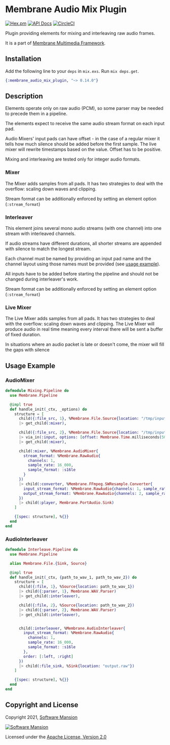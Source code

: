# Membrane Audio Mix Plugin

[![Hex.pm](https://img.shields.io/hexpm/v/membrane_audio_mix_plugin.svg)](https://hex.pm/packages/membrane_audio_mix_plugin)
[![API Docs](https://img.shields.io/badge/api-docs-yellow.svg?style=flat)](https://hexdocs.pm/membrane_audio_mix_plugin/)
[![CircleCI](https://circleci.com/gh/membraneframework/membrane_audio_mix_plugin.svg?style=svg)](https://circleci.com/gh/membraneframework/membrane_audio_mix_plugin)

Plugin providing elements for mixing and interleaving raw audio frames.

It is a part of [Membrane Multimedia Framework](https://membraneframework.org).

## Installation

Add the following line to your `deps` in `mix.exs`. Run `mix deps.get`.

```elixir
{:membrane_audio_mix_plugin, "~> 0.14.0"}
```

## Description

Elements operate only on raw audio (PCM), so some parser may be needed to precede them in a pipeline.

The elements expect to receive the same audio stream format on each input pad.

Audio Mixers' input pads can have offset - in the case of a regular mixer it tells how much silence should be added before the first sample.
The live mixer will rewrite timestamps based on the value. Offset has to be positive.

Mixing and interleaving are tested only for integer audio formats.

### Mixer

The Mixer adds samples from all pads. It has two strategies to deal with the overflow:
scaling down waves and clipping.

Stream format can be additionally enforced by setting an element option (`:stream_format`)

### Interleaver

This element joins several mono audio streams (with one channel) into one stream with interleaved channels.

If audio streams have different durations, all shorter streams are appended with silence to match the longest stream.

Each channel must be named by providing an input pad name and the channel layout using those names must be provided (see [usage example](#audiointerleaver)).

All inputs have to be added before starting the pipeline and should not be changed during interleaver's work.

Stream format can be additionally enforced by setting an element option (`:stream_format`)


### Live Mixer

The Live Mixer adds samples from all pads. It has two strategies to deal with the overflow:
scaling down waves and clipping. The Live Mixer will produce audio in real time meaning every interval there will be sent a buffer of fixed duration.

In situations where an audio packet is late or doesn't come, the mixer will fill the gaps with silence

## Usage Example

### AudioMixer

```elixir
defmodule Mixing.Pipeline do
  use Membrane.Pipeline

  @impl true
  def handle_init(_ctx, _options) do
    structure = [
      child({:file_src, 1}, %Membrane.File.Source{location: "/tmp/input_1.raw"})
      |> get_child(:mixer),

      child({:file_src, 2}, %Membrane.File.Source{location: "/tmp/input_2.raw"})
      |> via_in(:input, options: [offset: Membrane.Time.milliseconds(5000)])
      |> get_child(:mixer),

      child(:mixer, %Membrane.AudioMixer{
        stream_format: %Membrane.RawAudio{
          channels: 1,
          sample_rate: 16_000,
          sample_format: :s16le
        }
      }) 
      |> child(:converter, %Membrane.FFmpeg.SWResample.Converter{
        input_stream_format: %Membrane.RawAudio{channels: 1, sample_rate: 16_000, sample_format: :s16le},
        output_stream_format: %Membrane.RawAudio{channels: 2, sample_rate: 48_000, sample_format: :s16le}
      })
      |> child(:player, Membrane.PortAudio.Sink)
    ]

    {[spec: structure], %{}}
  end
end
```

### AudioInterleaver

```elixir
defmodule Interleave.Pipeline do
  use Membrane.Pipeline

  alias Membrane.File.{Sink, Source}

  @impl true
  def handle_init(_ctx, {path_to_wav_1, path_to_wav_2}) do
    structure = [
      child({:file, 1}, %Source{location: path_to_wav_1})
      |> child({:parser, 1}, Membrane.WAV.Parser)
      |> get_child(:interleaver),

      child({:file, 2}, %Source{location: path_to_wav_2})
      |> child({:parser, 2}, Membrane.WAV.Parser)
      |> get_child(:interleaver),


      child(:interleaver, %Membrane.AudioInterleaver{
        input_stream_format: %Membrane.RawAudio{
          channels: 1,
          sample_rate: 16_000,
          sample_format: :s16le
        },
        order: [:left, :right]
      })
      |> child(:file_sink, %Sink{location: "output.raw"})
    ]

    {[spec: structure], %{}}
  end
end

```

## Copyright and License

Copyright 2021, [Software Mansion](https://swmansion.com/?utm_source=git&utm_medium=readme&utm_campaign=membrane)

[![Software Mansion](https://logo.swmansion.com/logo?color=white&variant=desktop&width=200&tag=membrane-github)](https://swmansion.com/?utm_source=git&utm_medium=readme&utm_campaign=membrane)

Licensed under the [Apache License, Version 2.0](LICENSE)
